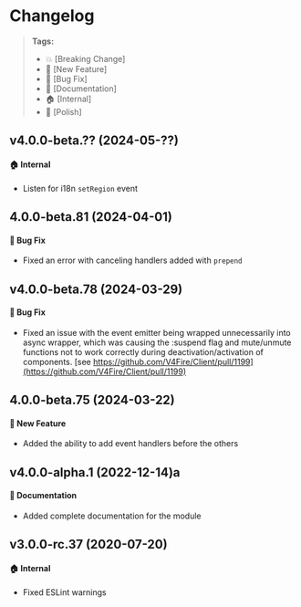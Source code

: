 Changelog
=========

> **Tags:**
> - :boom:       [Breaking Change]
> - :rocket:     [New Feature]
> - :bug:        [Bug Fix]
> - :memo:       [Documentation]
> - :house:      [Internal]
> - :nail_care:  [Polish]

## v4.0.0-beta.?? (2024-05-??)

#### :house: Internal

* Listen for i18n `setRegion` event

## 4.0.0-beta.81 (2024-04-01)

#### :bug: Bug Fix

* Fixed an error with canceling handlers added with `prepend`

## v4.0.0-beta.78 (2024-03-29)

#### :bug: Bug Fix

* Fixed an issue with the event emitter being wrapped unnecessarily into async wrapper,
  which was causing the :suspend flag and mute/unmute functions not to work correctly
  during deactivation/activation of components. [see https://github.com/V4Fire/Client/pull/1199](https://github.com/V4Fire/Client/pull/1199)

## 4.0.0-beta.75 (2024-03-22)

#### :rocket: New Feature

* Added the ability to add event handlers before the others

## v4.0.0-alpha.1 (2022-12-14)a

#### :memo: Documentation

* Added complete documentation for the module

## v3.0.0-rc.37 (2020-07-20)

#### :house: Internal

* Fixed ESLint warnings
